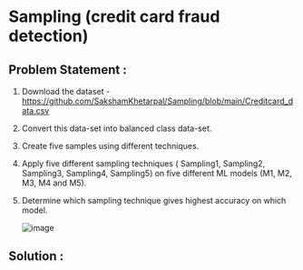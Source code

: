 # Sampling (credit card fraud detection)
## Problem Statement : 
1) Download the dataset - https://github.com/SakshamKhetarpal/Sampling/blob/main/Creditcard_data.csv
2) Convert this data-set into balanced class data-set.
3) Create five samples using different techniques.
4) Apply five different sampling techniques ( Sampling1, Sampling2, Sampling3, Sampling4, Sampling5) on five different ML models (M1, M2, M3, M4 and M5).
5) Determine which sampling technique gives highest accuracy on which model.

   ![image](https://user-images.githubusercontent.com/91868707/219940974-89d3ccfa-9a58-4e69-adbc-e6c6fb3bbfa2.png)

## Solution : 
